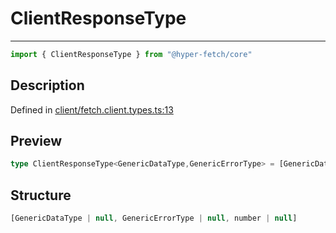 

# ClientResponseType

<div class="api-docs__separator" data-reactroot="">

---

</div><div class="api-docs__import" data-reactroot="">

```ts
import { ClientResponseType } from "@hyper-fetch/core"
```

</div><div class="api-docs__section">

## Description

</div><div class="api-docs__description"><span class="api-docs__do-not-parse">



</span></div><p class="api-docs__definition">

Defined in [client/fetch.client.types.ts:13](https://github.com/BetterTyped/hyper-fetch/blob/2ce105c7/packages/core/src/client/fetch.client.types.ts#L13)

</p><div class="api-docs__section">

## Preview

</div><div class="api-docs__preview type single">

```ts
type ClientResponseType<GenericDataType,GenericErrorType> = [GenericDataType | null, GenericErrorType | null, number | null];
```

</div><div class="api-docs__section">

## Structure

</div><div class="api-docs__returns">

```ts
[GenericDataType | null, GenericErrorType | null, number | null]
```

</div>
